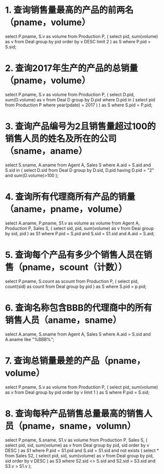 # 1. 查询销售量最高的产品的前两名（pname，volume）
select P.pname, S.v as volume from Production P, (
  select pid, sum(volume) as v from Deal
  group by pid
  order by v DESC
  limit 2
) as S
where P.pid = S.sid;
# 2. 查询2017年生产的产品的总销量（pname，volume）
select P.pname, S.v as volume from Production P, (
  select D.pid, sum(D.volume) as v from Deal D
  group by D.pid
  where D.pid in (
    select pid from Production P
    where year(pdate) = 2017
  )
) as S
where S.pid = P.pid;
# 3. 查询产品编号为2且销售量超过100的销售人员的姓名及所在的公司（sname，aname）
select S.sname, A.aname from Agent A, Sales S
where A.aid = S.aid and S.sid in (
  select D.sid from Deal D
  group by D.sid, D.pid
  having D.pid = "2" and sum(D.volume)>100
);
# 4. 查询所有代理商所有产品的销量（aname，pname，volume）
select A.aname, P.pname, S1.v as volume as volume from Agent A, Production P, Sales S, (
  select sid, pid, sum(volume) as v from Deal
  group by sid, pid
) as S1
where P.pid = S.pid and S.sid = S1.sid and A.aid = S.aid;

# 5. 查询每个产品有多少个销售人员在销售（pname，scount（计数））
select P.pname, S.count as scount from Production P, (
  select pid, count(sid) as count from Deal
  group by pid
) as S
where S.pid = p.pid;

# 6. 查询名称包含BBB的代理商中的所有销售人员（aname，sname）
select A.aname, S.sname from Agent A, Sales S
where A.aid = S.sid and A.aname like "%BBB%";

# 7. 查询总销量最差的产品（pname，volume）
select P.pname, S.v as volume from Production P, (
  select pid, sum(volume) as v from Deal
  group by pid
  order by v
  limit 1
) as S
where P.pid = S.sid;

# 8. 查询每种产品销售总量最高的销售人员（pname，sname，volumn）
select P.pname, S.sname, S1.v as volume from Production P, Sales S, (
  select pid, sid, sum(volume) as v from Deal
  group by pid, sid
  order by v DESC
) as S1
where P.pid = S1.pid and S.sid = S1.sid and not exists (
  select * from Sales S2, (
    select pid, sid, sum(volume) as v from Deal
    group by pid, sid
    order by v DESC
  ) as S3
  where S2.sid <> S.sid and S2.sid = S3.sid and S3.v > S1.v
);